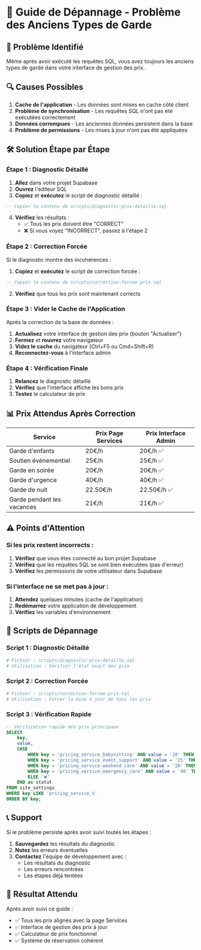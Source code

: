 # 🔧 Guide de Dépannage - Problème des Anciens Types de Garde

## 🚨 **Problème Identifié**

Même après avoir exécuté les requêtes SQL, vous avez toujours les anciens types de garde dans votre interface de gestion des prix.

## 🔍 **Causes Possibles**

1. **Cache de l'application** - Les données sont mises en cache côté client
2. **Problème de synchronisation** - Les requêtes SQL n'ont pas été exécutées correctement
3. **Données corrompues** - Les anciennes données persistent dans la base
4. **Problème de permissions** - Les mises à jour n'ont pas été appliquées

## 🛠️ **Solution Étape par Étape**

### **Étape 1 : Diagnostic Détaillé**

1. **Allez** dans votre projet Supabase
2. **Ouvrez** l'éditeur SQL
3. **Copiez** et **exécutez** le script de diagnostic détaillé :

```sql
-- Copier le contenu de scripts/diagnostic-prix-detaille.sql
```

4. **Vérifiez** les résultats :
   - ✅ Tous les prix doivent être "CORRECT"
   - ❌ Si vous voyez "INCORRECT", passez à l'étape 2

### **Étape 2 : Correction Forcée**

Si le diagnostic montre des incohérences :

1. **Copiez** et **exécutez** le script de correction forcée :

```sql
-- Copier le contenu de scripts/correction-forcee-prix.sql
```

2. **Vérifiez** que tous les prix sont maintenant corrects

### **Étape 3 : Vider le Cache de l'Application**

Après la correction de la base de données :

1. **Actualisez** votre interface de gestion des prix (bouton "Actualiser")
2. **Fermez** et **rouvrez** votre navigateur
3. **Videz le cache** du navigateur (Ctrl+F5 ou Cmd+Shift+R)
4. **Reconnectez-vous** à l'interface admin

### **Étape 4 : Vérification Finale**

1. **Relancez** le diagnostic détaillé
2. **Vérifiez** que l'interface affiche les bons prix
3. **Testez** le calculateur de prix

## 📊 **Prix Attendus Après Correction**

| Service | Prix Page Services | Prix Interface Admin |
|---------|-------------------|---------------------|
| Garde d'enfants | 20€/h | 20€/h ✅ |
| Soutien événementiel | 25€/h | 25€/h ✅ |
| Garde en soirée | 20€/h | 20€/h ✅ |
| Garde d'urgence | 40€/h | 40€/h ✅ |
| Garde de nuit | 22.50€/h | 22.50€/h ✅ |
| Garde pendant les vacances | 21€/h | 21€/h ✅ |

## ⚠️ **Points d'Attention**

### **Si les prix restent incorrects :**

1. **Vérifiez** que vous êtes connecté au bon projet Supabase
2. **Vérifiez** que les requêtes SQL se sont bien exécutées (pas d'erreur)
3. **Vérifiez** les permissions de votre utilisateur dans Supabase

### **Si l'interface ne se met pas à jour :**

1. **Attendez** quelques minutes (cache de l'application)
2. **Redémarrez** votre application de développement
3. **Vérifiez** les variables d'environnement

## 🔄 **Scripts de Dépannage**

### **Script 1 : Diagnostic Détaillé**
```bash
# Fichier : scripts/diagnostic-prix-detaille.sql
# Utilisation : Vérifier l'état exact des prix
```

### **Script 2 : Correction Forcée**
```bash
# Fichier : scripts/correction-forcee-prix.sql
# Utilisation : Forcer la mise à jour de tous les prix
```

### **Script 3 : Vérification Rapide**
```sql
-- Vérification rapide des prix principaux
SELECT 
    key,
    value,
    CASE 
        WHEN key = 'pricing_service_babysitting' AND value = '20' THEN '✅'
        WHEN key = 'pricing_service_event_support' AND value = '25' THEN '✅'
        WHEN key = 'pricing_service_weekend_care' AND value = '20' THEN '✅'
        WHEN key = 'pricing_service_emergency_care' AND value = '40' THEN '✅'
        ELSE '❌'
    END as statut
FROM site_settings 
WHERE key LIKE 'pricing_service_%'
ORDER BY key;
```

## 📞 **Support**

Si le problème persiste après avoir suivi toutes les étapes :

1. **Sauvegardez** les résultats du diagnostic
2. **Notez** les erreurs éventuelles
3. **Contactez** l'équipe de développement avec :
   - Les résultats du diagnostic
   - Les erreurs rencontrées
   - Les étapes déjà tentées

## 🎯 **Résultat Attendu**

Après avoir suivi ce guide :
- ✅ Tous les prix alignés avec la page Services
- ✅ Interface de gestion des prix à jour
- ✅ Calculateur de prix fonctionnel
- ✅ Système de réservation cohérent
